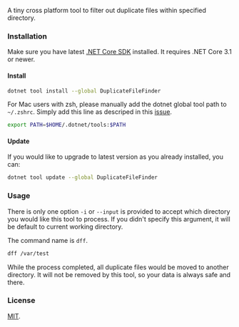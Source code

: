 A tiny cross platform tool to filter out duplicate files within specified directory. 

### Installation

Make sure you have latest [.NET Core SDK](https://dotnet.microsoft.com/download) installed. It requires .NET Core 3.1 or newer.

#### Install

```sh
dotnet tool install --global DuplicateFileFinder
```
For Mac users with zsh, please manually add the dotnet global tool path to `~/.zshrc`. Simply add this line as descriped in this [issue](https://github.com/dotnet/sdk/issues/9415#issuecomment-406915716).

```sh
export PATH=$HOME/.dotnet/tools:$PATH
```

#### Update

If you would like to upgrade to latest version as you already installed, you can:

```sh
dotnet tool update --global DuplicateFileFinder
```
### Usage

There is only one option `-i` or `--input` is provided to accept which directory you would like this tool to process. If you didn't specify this argument, it will be default to current working directory.

The command name is `dff`.

```sh
dff /var/test
```

While the process completed, all duplicate files would be moved to another directory. It will not be removed by this tool, so your data is always safe and there.

### License

[MIT](LICENSE).

